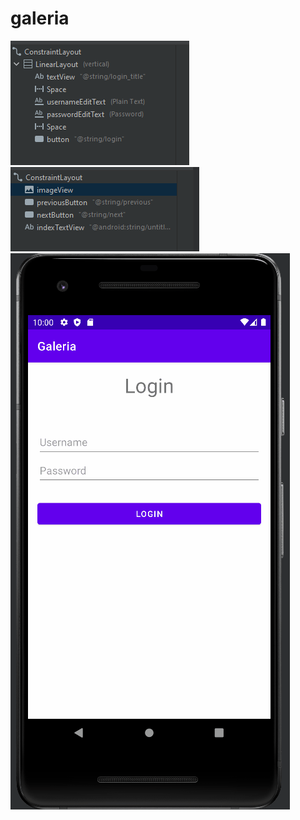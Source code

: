 # galeria

![Main Activity](MainActivity.PNG)
![Gallery Activity](GalleryActivity.PNG)
![](Animação.gif)
